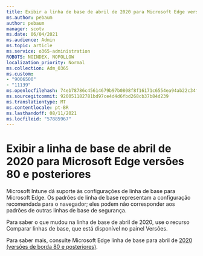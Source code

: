 ```yaml
---
title: Exibir a linha de base de abril de 2020 para Microsoft Edge versões 80 e posteriores
ms.author: pebaum
author: pebaum
manager: scotv
ms.date: 06/04/2021
ms.audience: Admin
ms.topic: article
ms.service: o365-administration
ROBOTS: NOINDEX, NOFOLLOW
localization_priority: Normal
ms.collection: Adm_O365
ms.custom:
- "9006500"
- "11139"
ms.openlocfilehash: 74eb78786c45614679b97b0808f8f16171c6554ea94ab22c34f2c45766123662
ms.sourcegitcommit: 920051182781bd97ce4d4d6fbd268cb37b84d239
ms.translationtype: MT
ms.contentlocale: pt-BR
ms.lasthandoff: 08/11/2021
ms.locfileid: "57885967"
---
```

# <a name="view-the-april-2020-baseline-for-microsoft-edge-versions-80-and-later"></a>Exibir a linha de base de abril de 2020 para Microsoft Edge versões 80 e posteriores

Microsoft Intune dá suporte às configurações de linha de base para Microsoft Edge. Os padrões de linha de base representam a configuração recomendada para o navegador; eles podem não corresponder aos padrões de outras linhas de base de segurança.

Para saber o que mudou na linha de base de abril de 2020, use o recurso Comparar linhas de base, que está disponível no painel Versões.

Para saber mais, consulte Microsoft Edge linha de base para abril de [2020 (versões de borda 80 e posteriores)](https://docs.microsoft.com/mem/intune/protect/security-baseline-settings-edge?pivots=edge-april-2020).